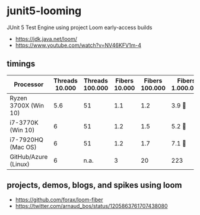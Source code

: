 # junit5-looming
JUnit 5 Test Engine using project Loom early-access builds

- https://jdk.java.net/loom/
- https://www.youtube.com/watch?v=NV46KFV1m-4

## timings

| Processor             	| Threads 10.000 	| Threads 100.000 	| Fibers 10.000 	| Fibers 100.000 	| Fibers 1.000.000 	|
|-----------------------	|----------------	|-----------------	|---------------	|----------------	|------------------	|
| Ryzen 3700X (Win 10)      | 5.6               | 51                | 1.1               | 1.2               | 3.9 :rocket:
| i7-3770K (Win 10) 	    | 6              	| 51              	| 1.2           	| 1.5            	| 5.2 :rocket:      |
| i7-7920HQ (Mac OS)    	| 6              	| 51              	| 1.2           	| 1.7            	| 7.1 :rocket:     	|
| GitHub/Azure (Linux)  	| 6              	| n.a.            	| 3             	| 20             	| 223              	|

## projects, demos, blogs, and spikes using loom

- https://github.com/forax/loom-fiber
- https://twitter.com/arnaud_bos/status/1205863761707438080
